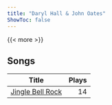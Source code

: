 ```yaml
---
title: "Daryl Hall & John Oates"
ShowToc: false
---
```


{{< more >}}

## Songs
Title | Plays 
----- | -----: 
[Jingle Bell Rock](/songs/jingle-bell-rock) | 14

